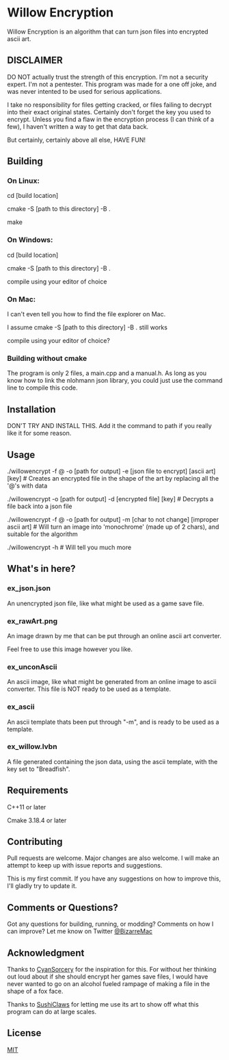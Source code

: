 # Willow Encryption

Willow Encryption is an algorithm that can turn json files into encrypted ascii art.

## DISCLAIMER

DO NOT actually trust the strength of this encryption. I'm not a security expert. I'm not a pentester.
This program was made for a one off joke, and was never intented to be used for serious applications.

I take no responsibility for files getting cracked, or files failing to decrypt into their exact original states.
Certainly don't forget the key you used to encrypt. Unless you find a flaw in the encryption process (I can think of a few), I haven't written a way to get that data back.

But certainly, certainly above all else, HAVE FUN!

## Building

### On Linux:

cd [build location]

cmake -S [path to this directory] -B .

make

### On Windows:

cd [build location]

cmake -S [path to this directory] -B .

compile using your editor of choice

### On Mac:

I can't even tell you how to find the file explorer on Mac.

I assume cmake -S [path to this directory] -B . still works

compile using your editor of choice?

### Building without cmake

The program is only 2 files, a main.cpp and a manual.h. As long as you know how to link the nlohmann json library, you could just use the command line to compile this code.

## Installation

DON'T TRY AND INSTALL THIS. Add it the command to path if you really like it for some reason.

## Usage

./willowencrypt -f @ -o [path for output] -e [json file to encrypt] [ascii art] [key] # Creates an encrypted file in the shape of the art by replacing all the '@'s with data

./willowencrypt -o [path for output] -d [encrypted file] [key] # Decrypts a file back into a json file

./willowencrypt -f @ -o [path for output] -m [char to not change] [improper ascii art] # Will turn an image into 'monochrome' (made up of 2 chars), and suitable for the algorithm

./willowencrypt -h # Will tell you much more

## What's in here?

### ex_json.json

An unencrypted json file, like what might be used as a game save file.

### ex_rawArt.png

An image drawn by me that can be put through an online ascii art converter.

Feel free to use this image however you like.

### ex_unconAscii

An ascii image, like what might be generated from an online image to ascii converter.
This file is NOT ready to be used as a template.

### ex_ascii

An ascii template thats been put through "-m", and is ready to be used as a template.

### ex_willow.lvbn

A file generated containing the json data, using the ascii template, with the key set to "Breadfish".

## Requirements

C++11 or later

Cmake 3.18.4 or later

## Contributing

Pull requests are welcome. Major changes are also welcome. I will make an attempt to keep up with issue reports and suggestions.

This is my first commit. If you have any suggestions on how to improve this, I'll gladly try to update it.

## Comments or Questions?

Got any questions for building, running, or modding? Comments on how I can improve? Let me know on Twitter [@BizarreMac](https://twitter.com/BizarreMac)

## Acknowledgment

Thanks to [CyanSorcery](https://twitter.com/cyansorcery) for the inspiration for this.
For without her thinking out loud about if she should encrypt her games save files, I would have never wanted to go on an alcohol fueled rampage of making a file in the shape of a fox face.

Thanks to [SushiClaws](https://twitter.com/SUSHiCLAWS) for letting me use its art to show off what this program can do at large scales.

## License
[MIT](https://choosealicense.com/licenses/mit/)
